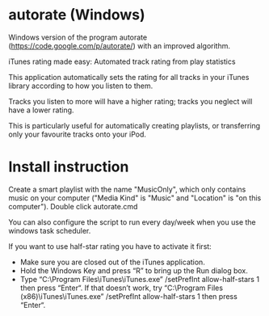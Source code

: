 autorate (Windows)
==================

Windows version of the program autorate (https://code.google.com/p/autorate/) with an improved algorithm.

iTunes rating made easy: Automated track rating from play statistics

This application automatically sets the rating for all tracks in your iTunes library according to how you listen to them.

Tracks you listen to more will have a higher rating; tracks you neglect will have a lower rating.

This is particularly useful for automatically creating playlists, or transferring only your favourite tracks onto your iPod.

Install instruction
==================
Create a smart playlist with the name "MusicOnly", which only contains music on your computer ("Media Kind" is "Music" and "Location" is "on this computer").
Double click autorate.cmd

You can also configure the script to run every day/week when you use the windows task scheduler.

If you want to use half-star rating you have to activate it first:
- Make sure you are closed out of the iTunes application.
- Hold the Windows Key and press “R” to bring up the Run dialog box.
- Type “C:\Program Files\iTunes\iTunes.exe” /setPrefInt allow-half-stars 1 then press “Enter“. If that doesn’t work, try “C:\Program Files (x86)\iTunes\iTunes.exe” /setPrefInt allow-half-stars 1 then press “Enter“.
